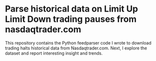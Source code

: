 # Parse historical data on Limit Up Limit Down trading pauses from nasdaqtrader.com 

This repository contains the Python feedparser code I wrote to download trading halts historical data from Nasdaqtrader.com. 
Next, I explore the dataset and report interesting insight and trends. 
